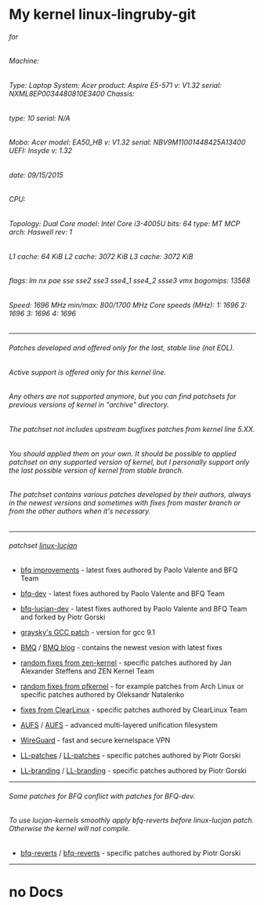 # My kernel linux-lingruby-git

###### for 

###### Machine:   
######            Type: Laptop System: Acer product: Aspire E5-571 v: V1.32 serial: NXML8EP0034480810E3400 Chassis: 
######            type: 10 serial: N/A 
######            Mobo: Acer model: EA50_HB v: V1.32 serial: NBV9M11001448425A13400 UEFI: Insyde v: 1.32 
######            date: 09/15/2015 
###### CPU:       
######            Topology: Dual Core model: Intel Core i3-4005U bits: 64 type: MT MCP arch: Haswell rev: 1 
######            L1 cache: 64 KiB L2 cache: 3072 KiB L3 cache: 3072 KiB 
######            flags: lm nx pae sse sse2 sse3 sse4_1 sse4_2 ssse3 vmx bogomips: 13568 
######            Speed: 1696 MHz min/max: 800/1700 MHz Core speeds (MHz): 1: 1696 2: 1696 3: 1696 4: 1696

***
###### Patches developed and offered only for the last, stable line (not EOL). 
###### Active support is offered only for this kernel line. 
###### Any others are not supported anymore, but you can find patchsets for previous versions of kernel in "archive" directory. 
###### The patchset not includes upstream bugfixes patches from kernel line 5.XX. 
###### You should applied them on your own. It should be possible to applied patchset on any supported version of kernel, but I personally support only the last possible version of kernel from stable branch.
###### The patchset contains various patches developed by their authors, always in the newest versions and sometimes with fixes from master branch or from the other authors when it's necessary. 

***

###### patchset  [linux-lucjan](https://github.com/sirlucjan/linux-lucjan) 


* [bfq improvements](https://groups.google.com/forum/#!forum/bfq-iosched) - latest fixes authored by Paolo Valente and BFQ Team

* [bfq-dev](https://github.com/Algodev-github/bfq-mq/commits/dev-bfq-on-5.3) - latest fixes authored by Paolo Valente and BFQ Team

* [bfq-lucjan-dev](https://github.com/sirlucjan/bfq-mq-lucjan/commits/dev-bfq-on-5.3-lucjan) - latest fixes authored by Paolo Valente and BFQ Team and forked by Piotr Gorski
 
* [graysky's GCC patch](https://github.com/graysky2/kernel_gcc_patch) - version for gcc 9.1

* [BMQ](https://gitlab.com/alfredchen/bmq) / [BMQ blog](http://cchalpha.blogspot.com) - contains the newest vesion with latest fixes

* [random fixes from zen-kernel](https://github.com/zen-kernel/zen-kernel) - specific patches authored by Jan Alexander Steffens and ZEN Kernel Team

* [random fixes from pfkernel](https://github.com/pfactum/pf-kernel) - for example patches from Arch Linux or specific patches authored by Oleksandr Natalenko

* [fixes from ClearLinux](https://github.com/clearlinux-pkgs/linux) - specific patches authored by ClearLinux Team

* [AUFS](https://github.com/sfjro/aufs5-standalone) / [AUFS](http://aufs.sourceforge.net) - advanced multi-layered unification filesystem

* [WireGuard](https://git.zx2c4.com/WireGuard) - fast and secure kernelspace VPN

* [LL-patches](https://github.com/sirlucjan/kernel-patches/tree/master/5.3/ll-patches) / [LL-patches](https://gitlab.com/sirlucjan/kernel-patches/tree/master/5.3/ll-patches) - specific patches authored by Piotr Gorski

* [LL-branding](https://github.com/sirlucjan/kernel-patches/tree/master/5.3/ll-branding) / [LL-branding](https://gitlab.com/sirlucjan/kernel-patches/tree/master/5.3/ll-branding) - specific patches authored by Piotr Gorski

***

###### Some patches for BFQ conflict with patches for BFQ-dev.

###### To use lucjan-kernels smoothly apply bfq-reverts before linux-lucjan patch. Otherwise the kernel will not compile.

* [bfq-reverts](https://github.com/sirlucjan/kernel-patches/tree/master/5.3/bfq-reverts) / [bfq-reverts](https://gitlab.com/sirlucjan/kernel-patches/tree/master/5.3/bfq-reverts) - specific patches authored by Piotr Gorski



***



# no Docs
